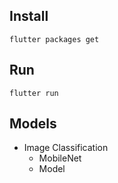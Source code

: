 ## Install 

```
flutter packages get
```

## Run

```
flutter run
```

## Models

- Image Classification
  - MobileNet
  - Model

